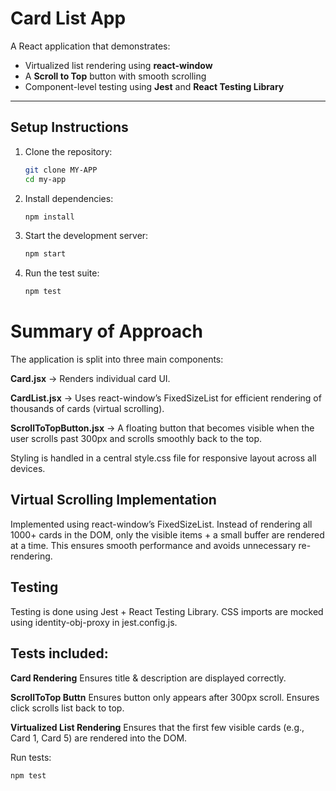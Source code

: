 # Card List App

A React application that demonstrates:
- Virtualized list rendering using **react-window**  
- A **Scroll to Top** button with smooth scrolling  
- Component-level testing using **Jest** and **React Testing Library**

---

## Setup Instructions

1. Clone the repository:
   ```bash
   git clone MY-APP
   cd my-app
2. Install dependencies:
   ```bash
   npm install
3. Start the development server:
   ```bash
   npm start
4. Run the test suite:
   ```bash
   npm test

# Summary of Approach
The application is split into three main components:

**Card.jsx** → Renders individual card UI.

**CardList.jsx** → Uses react-window’s FixedSizeList for efficient rendering of thousands of cards (virtual scrolling).

**ScrollToTopButton.jsx** → A floating button that becomes visible when the user scrolls past 300px and scrolls smoothly back to the top.

Styling is handled in a central style.css file for responsive layout across all devices.

## Virtual Scrolling Implementation
Implemented using react-window’s FixedSizeList.
Instead of rendering all 1000+ cards in the DOM, only the visible items + a small buffer are rendered at a time.
This ensures smooth performance and avoids unnecessary re-rendering.

## Testing
Testing is done using Jest + React Testing Library.
CSS imports are mocked using identity-obj-proxy in jest.config.js.

## Tests included:
**Card Rendering**
Ensures title & description are displayed correctly.

**ScrollToTop Buttn**
Ensures button only appears after 300px scroll.
Ensures click scrolls list back to top.

**Virtualized List Rendering**
Ensures that the first few visible cards (e.g., Card 1, Card 5) are rendered into the DOM.

Run tests:
```bush
npm test
